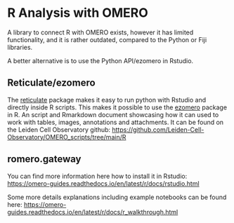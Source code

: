 # R Analysis with OMERO

A library to connect R with OMERO exists, however it has limited functionality, and it is rather outdated, compared to the Python or Fiji libraries.

A better alternative is to use the Python API/ezomero in Rstudio. 

## Reticulate/ezomero
The [reticulate](https://rstudio.github.io/reticulate/) package makes it easy to run python with Rstudio and directly inside R scripts.
This makes it possible to use the [ezomero](https://thejacksonlaboratory.github.io/ezomero/ezomero.html) package in R. 
An script and Rmarkdown document showcasing how it can used to work with tables, images, annotations and attachments.
It can be found on the Leiden Cell Observatory github: https://github.com/Leiden-Cell-Observatory/OMERO_scripts/tree/main/R

## romero.gateway

You can find more information here how to install it in Rstudio:
<https://omero-guides.readthedocs.io/en/latest/r/docs/rstudio.html>

Some more details explanations including example notebooks can be found here:
<https://omero-guides.readthedocs.io/en/latest/r/docs/r_walkthrough.html>

